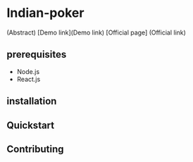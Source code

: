 # Indian-poker

(Abstract)
[Demo link](Demo link)
[Official page] (Official link)

## prerequisites

* Node.js
* React.js

## installation

## Quickstart

## Contributing
